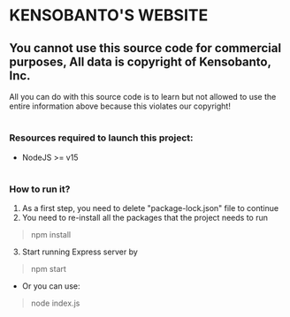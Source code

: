 # KENSOBANTO'S WEBSITE
## You cannot use this source code for commercial purposes, All data is copyright of Kensobanto, Inc.
All you can do with this source code is to learn but not allowed to use the entire information above because this violates our copyright!
#
### Resources required to launch this project:
* NodeJS >= v15
#
### How to run it?
1. As a first step, you need to delete "package-lock.json" file to continue
2. You need to re-install all the packages that the project needs to run
> npm install
3. Start running Express server by
> npm start
* Or you can use:
> node index.js
